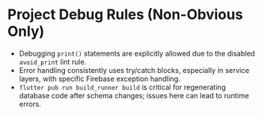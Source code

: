 # Project Debug Rules (Non-Obvious Only)
- Debugging `print()` statements are explicitly allowed due to the disabled `avoid_print` lint rule.
- Error handling consistently uses try/catch blocks, especially in service layers, with specific Firebase exception handling.
- `flutter pub run build_runner build` is critical for regenerating database code after schema changes; issues here can lead to runtime errors.
